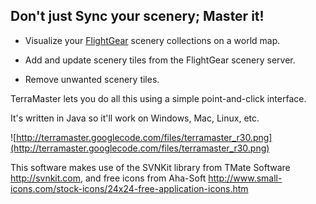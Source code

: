 ## Don't just **Sync** your scenery; **Master** it! ##

  * Visualize your [FlightGear](http://flightgear.org) scenery collections on a world map.

  * Add and update scenery tiles from the FlightGear scenery server.

  * Remove unwanted scenery tiles.

TerraMaster lets you do all this using a simple point-and-click interface.

It's written in Java so it'll work on Windows, Mac, Linux, etc.

![http://terramaster.googlecode.com/files/terramaster_r30.png](http://terramaster.googlecode.com/files/terramaster_r30.png)

This software makes use of the SVNKit library from TMate Software http://svnkit.com,
and free icons from Aha-Soft http://www.small-icons.com/stock-icons/24x24-free-application-icons.htm